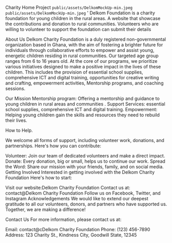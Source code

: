 Charity Home Project
  `public/assets/DelkomMockUp-min.jpeg` 
  `public/assets/DelkomMockUp-min.jpeg` 
'
Delkom Foundation is a charity foundation for young children in the rural areas. A website that showcase the contributions and donation to rural communities. Volunteers who are willing to volunteer to support the foundation can submit their details

About Us
Delkom Charity Foundation is a duly registered non-governmental organization based in Ghana, with the aim of fostering a brighter future for individuals through collaborative efforts to empower and assist young, energetic children residing in rural communities. Our targeted age group ranges from 6 to 16 years old.
At the core of our programs, we prioritize various initiatives designed to make a positive impact in the lives of these children. This includes the provision of essential school supplies, comprehensive ICT and digital training, opportunities for creative writing and crafting, empowerment activities, Mentorship programs, and coaching sessions.
               

Our Mission
Mentorship program: Offering a mentorship and guidance to young children in rural areas and communities .
Support Services: essential school supplies, comprehensive ICT and digital training.
Empowerment: Helping young children  gain the skills and resources they need to rebuild their lives.

How to Help.

We welcome all forms of support, including volunteer work, donations, and partnerships. Here's how you can contribute:

Volunteer: Join our team of dedicated volunteers and make a direct impact.
Donate: Every donation, big or small, helps us to continue our work.
Spread the Word: Share our mission with your friends, family, and on social media.
Getting Involved
Interested in getting involved with the Delkom Charity Foundation
 Here's how to start:

Visit our website:Delkom Charity Foundation <!-- Replace `#` with the link to your project's website -->
Contact us at: contact@Delkom Charity Foundation <!-- Replace with your contact email -->
Follow us on Facebook, Twitter, and Instagram <!-- Replace `#` with the links to your social media pages -->
Acknowledgements
We would like to extend our deepest gratitude to all our volunteers, donors, and partners who have supported us. Together, we are making a difference!

Contact Us
For more information, please contact us at:

Email: contact@cDelkom Charity Foundation
Phone: (123) 456-7890 <!-- Replace with your actual contact number -->
Address: 123 Charity St., Kindness City, Goodwill State, 12345 <!-- Replace with your actual address -->